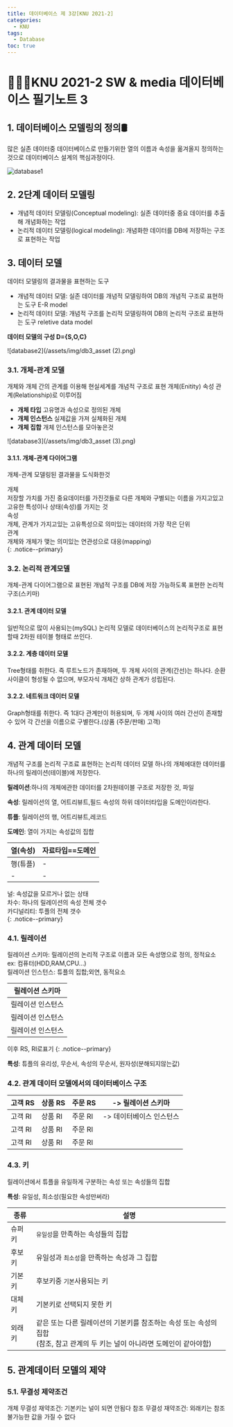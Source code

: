 ```yaml
---
title: 데이터베이스 제 3강[KNU 2021-2]
categories:
  - KNU
tags:
  - Database
toc: true
---
```


# 👨‍💻🏫KNU 2021-2 SW & media 데이터베이스 필기노트 3



## 1. 데이터베이스 모델링의 정의🛢

많은 실존 데이터중 데이터베이스로 만들기위한 열의 이름과 속성을 옮겨올지 정의하는것으로 데이터베이스 설계의 핵심과정이다.  

![database1](/assets/img/db3_asset(1).png) 


## 2. 2단계 데이터 모델링

- 개념적 데이터 모델링(Conceptual modeling): 실존 데이터중 중요 데이터를 추출해 개념화하는 작업
- 논리적 데이터 모델링(logical modeling): 개념화한 데이터를 DB에 저장하는 구조로 표현하는 작업
 

## 3. 데이터 모델

데이터 모델링의 결과물을 표현하는 도구
- 개념적 데이터 모델: 실존 데이터를 개념적 모델링하여 DB의 개념적 구조로 표현하는 도구 E-R model
- 논리적 데이터 모델: 개념적 구조를 논리적 모델링하여 DB의 논리적 구조로 표현하는 도구 reletive data model

**데이터 모델의 구성 D={S,O,C}**

![database2](/assets/img/db3_asset (2).png)

### 3.1. 개체-관계 모델

개체와 개체 간의 관계를 이용해 현실세계를 개념적 구조로 표현
개체(Enitity) 속성 관계(Relationship)로 이루어짐

- **개체 타입**
고유명과 속성으로 정의된 개체
- **개체 인스턴스**
실제값을 가져 실체화된 개체
- **개체 집합**
개체 인스턴스를 모아놓은것

![database3](/assets/img/db3_asset (3).png)

#### 3.1.1. 개체-관계 다이어그램

개체-관계 모델링된 결과물을 도식화한것

개체<br>
저장할 가치를 가진 중요데이터를 가진것들로 다른 개체와 구별되는 이름을 가지고있고 고유한 특성이나 상태(속성)를 가지는 것<br>
속성<br>
개체, 관계가 가지고있는 고유특성으로 의미있는 데이터의 가장 작은 단위<br>
관계<br>
개체와 개체가 맺는 의미있는 연관성으로 대응(mapping)<br>
{: .notice--primary} 

### 3.2. 논리적 관계모델
개체-관계 다이어그램으로 표현된 개념적 구조를 DB에 저장 가능하도록 표현한 논리적 구조(스키마)

#### 3.2.1. 관계 데이터 모델
일반적으로 많이 사용되는(mySQL) 논리적 모델로 데이터베이스의 논리적구조로 표현할때 2차원 테이블 형태로 쓰인다.

#### 3.2.2. 계층 데이터 모델
Tree형태를 취한다. 즉 루트노드가 존재하며, 두 개체 사이의 관계(간선)는 하나다. 순환사이클이 형성될 수 없으며, 부모자식 개체간 상하 관계가 성립된다.

#### 3.2.2. 네트워크 데이터 모델
Graph형태를 취한다. 즉 1대다 관계만이 허용되며, 두 개체 사이의 여러 간선이 존재할 수 있어 각 간선을 이름으로 구별한다.(상품 (주문/판매) 고객)

## 4. 관계 데이터 모델
개념적 구조를 논리적 구조료 표현하는 논리적 데이터 모델 하나의 개체에대한 데이터를 하나의 릴레이션(테이블)에 저장한다.

**릴레이션**:하나의 개체에관한 데이터를 2차원테이블 구조로 저장한 것, 파일

**속성**: 릴레이션의 열, 어트리뷰트,필드 속성의 하위 데이터타입을 도메인이라한다.

**튜플**: 릴레이션의 행, 어트리뷰트,레코드

**도메인**: 열이 가지는 속성값의 집합

|열(속성)|자료타입==도메인|
|-|-|
|행(튜플)|-|
|-|-|

널: 속성값을 모르거나 없는 상태<br>
차수: 하나의 릴레이션의 속성 전체 갯수<br>
카디널리티: 투플의 전체 갯수<br>
{: .notice--primary} 

### 4.1. 릴레이션
릴레이션 스키마: 릴레이션의 논리적 구조로 이름과 모든 속성명으로 정의, 정적요소
ex: 컴퓨터(HDD,RAM,CPU...)<br>
릴레이션 인스턴스: 튜플의 집합;외연, 동적요소

|릴레이션 스키마|
|--|
|릴레이션 인스턴스|
|릴레이션 인스턴스|
|릴레이션 인스턴스|

이후 RS, RI로표기
{: .notice--primary} 

**특성**: 튜플의 유리성, 무순서, 속성의 무순서, 원자성(분해되지않는값)

### 4.2. 관계 데이터 모델에서의 데이터베이스 구조


|고객 RS|상품 RS|주문 RS|-> 릴레이션 스키마|
|---|--|--|--|
|고객 RI|상품 RI|주문 RI|-> 데이터베이스 인스턴스|
|고객 RI|상품 RI|주문 RI||
|고객 RI|상품 RI|주문 RI||

### 4.3. 키

릴레이션에서 튜플을 유일하게 구분하는 속성 또는 속성들의 집합<br>

**특성**: 유일성, 최소성(필요한 속성만써라)

|종류|설명|
|-|-|
|슈퍼키|`유일성`을 만족하는 속성들의 집합|
|후보키|유일성과 `최소성`을 만족하는 속성과 그 집합|
|기본키|후보키중 `기본`사용되는 키|
|대체키|기본키로 선택되지 못한 키|
|외래키|같은 또는 다른 릴레이션의 기본키를 참조하는 속성 또는 속성의 집합<br>(참조, 참고 관계의 두 키는 널이 아니라면 도메인이 같아야함)|

## 5. 관계데이터 모델의 제약
### 5.1. 무결성 제약조건
개체 무결성 재약조건: 기본키는 널이 되면 안됨다
참조 무결성 재약조건: 외래키는 참조불가능한 값을 가질 수 없다


